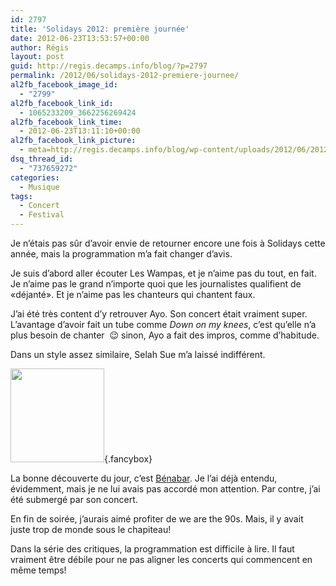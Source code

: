 ```yaml
---
id: 2797
title: 'Solidays 2012: première journée'
date: 2012-06-23T13:53:57+00:00
author: Régis
layout: post
guid: http://regis.decamps.info/blog/?p=2797
permalink: /2012/06/solidays-2012-premiere-journee/
al2fb_facebook_image_id:
  - "2799"
al2fb_facebook_link_id:
  - 1065233209_3662256269424
al2fb_facebook_link_time:
  - 2012-06-23T13:11:10+00:00
al2fb_facebook_link_picture:
  - meta=http://regis.decamps.info/blog/wp-content/uploads/2012/06/20120622_202216-350x233.jpg
dsq_thread_id:
  - "737659272"
categories:
  - Musique
tags:
  - Concert
  - Festival
---
```

Je n&rsquo;étais pas sûr d&rsquo;avoir envie de retourner encore une fois à Solidays cette année, mais la programmation m&rsquo;a fait changer d&rsquo;avis.

<!--more-->

Je suis d&rsquo;abord aller écouter Les Wampas, et je n&rsquo;aime pas du tout, en fait. Je n&rsquo;aime pas le grand n&rsquo;importe quoi que les journalistes qualifient de «déjanté». Et je n&rsquo;aime pas les chanteurs qui chantent faux.

J&rsquo;ai été très content d&rsquo;y retrouver Ayo. Son concert était vraiment super. L&rsquo;avantage d&rsquo;avoir fait un tube comme _Down on my knees_, c&rsquo;est qu&rsquo;elle n&rsquo;a plus besoin de chanter  😉 sinon, Ayo a fait des impros, comme d&rsquo;habitude.

Dans un style assez similaire, Selah Sue m&rsquo;a laissé indifférent.

[<img src="http://regis.decamps.info/blog/wp-content/uploads/2012/06/20120622_202216-150x150.jpg" alt="" title="Bénabar à Solidays 2012" width="150" height="150" class="alignleft size-thumbnail wp-image-2799" srcset="http://regis.decamps.info/blog/wp-content/uploads/2012/06/20120622_202216-150x150.jpg 150w, http://regis.decamps.info/blog/wp-content/uploads/2012/06/20120622_202216-100x100.jpg 100w" sizes="(max-width: 150px) 100vw, 150px" />](http://regis.decamps.info/blog/wp-content/uploads/2012/06/20120622_202216.jpg){.fancybox}

La bonne découverte du jour, c&rsquo;est [Bénabar](http://www.lastfm.fr/music/B%C3%A9nabar "Bénabar sur Last.fm"). Je l&rsquo;ai déjà entendu, évidemment, mais je ne lui avais pas accordé mon attention. Par contre, j&rsquo;ai été submergé par son concert.

En fin de soirée, j&rsquo;aurais aimé profiter de we are the 90s. Mais, il y avait juste trop de monde sous le chapiteau!

Dans la série des critiques, la programmation est difficile à lire. Il faut vraiment être débile pour ne pas aligner les concerts qui commencent en même temps!